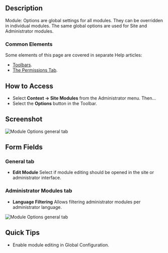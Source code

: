 <!-- Filename: Help6.x:Module_Options / Display title: Module: Options -->

## Description

Module: Options are global settings for all modules. They can be overridden in
individual modules. The same global options are used for Site and Administrator 
modules.

### Common Elements

Some elements of this page are covered in separate Help articles:

* [Toolbars](jdocmanual?article=help/common-elements/toolbars).
* [The Permissions Tab](jdocmanual?article=help/common-elements/edit-permissions).

## How to Access

- Select **Context → Site Modules** from the Administrator menu. Then...
- Select the **Options** button in the Toolbar.

## Screenshot

![Module Options general tab](../../../en/images/modules/module-options-general-tab.png)

## Form Fields

### General tab

*  **Edit Module** Select if module editing should be opened in the site or
  administrator interface.

### Administrator Modules tab

* **Language Filtering** Allows filtering administrator modules per 
  administrator language.

![Module Options general tab](../../../en/images/modules/module-options-administrator-modules-tab.png)

## Quick Tips

* Enable module editing in Global Configuration. 
